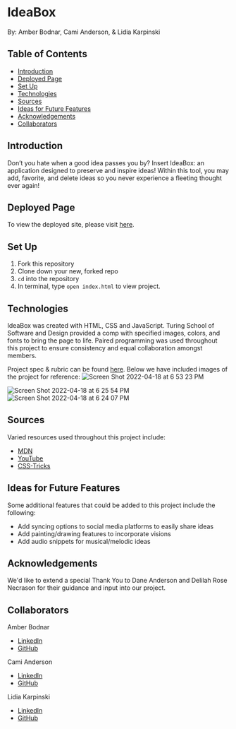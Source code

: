 # IdeaBox

By: Amber Bodnar, Cami Anderson, & Lidia Karpinski

## Table of Contents
* [Introduction](#introduction)
* [Deployed Page](#deployed-page)
* [Set Up](#set-up)
* [Technologies](#technologies)
* [Sources](#sources)
* [Ideas for Future Features](#ideas-for-future-features)
* [Acknowledgements](#acknowledgements)
* [Collaborators](#collaborators)

## Introduction
Don’t you hate when a good idea passes you by? Insert IdeaBox: an application designed to preserve and inspire ideas!   Within this tool, you may add, favorite, and delete ideas so you never experience a fleeting thought ever again! 

## Deployed Page
To view the deployed site, please visit [here](https://lkarpins.github.io/ideabox/). 

## Set Up
1. Fork this repository
2. Clone down your new, forked repo
3. `cd` into the repository
4. In terminal, type `open index.html` to view project.

## Technologies
IdeaBox was created with HTML, CSS and JavaScript.  Turing School of Software and Design provided a comp with specified images, colors, and fonts to bring the page to life. Paired programming was used throughout this project to ensure consistency and equal collaboration amongst members. 

Project spec & rubric can be found [here](https://frontend.turing.edu/projects/module-1/ideabox-group-v2.html). Below we have included images of the project for reference: 
![Screen Shot 2022-04-18 at 6 53 23 PM](https://user-images.githubusercontent.com/98124157/163889828-fc0f2095-6c86-49f8-82fd-b19d755d9364.png)


![Screen Shot 2022-04-18 at 6 25 54 PM](https://user-images.githubusercontent.com/99596577/163889022-48ff9ec3-a34d-4a72-a6b1-35d45b322cd0.png)
![Screen Shot 2022-04-18 at 6 24 07 PM](https://user-images.githubusercontent.com/99596577/163889029-4fc22346-69cc-4015-80a5-f0ad740c77ee.png)


## Sources
Varied resources used throughout this project include:  
* [MDN](https://developer.mozilla.org/en-US/)
* [YouTube](https://www.youtube.com/)
* [CSS-Tricks](https://css-tricks.com/snippets/css/a-guide-to-flexbox/)


## Ideas for Future Features
Some additional features that could be added to this project include the following:
* Add syncing options to social media platforms to easily share ideas
* Add painting/drawing features to incorporate visions 
* Add audio snippets for musical/melodic ideas

## Acknowledgements
We'd like to extend a special Thank You to Dane Anderson and Delilah Rose Necrason for their guidance and input into our project.

## Collaborators 
Amber Bodnar
* [LinkedIn](https://www.linkedin.com/in/amberbodnar/)
* [GitHub](https://github.com/abodnar1)

Cami Anderson 
* [LinkedIn](https://www.linkedin.com/in/camianderson/)
* [GitHub](https://github.com/camianderson)

Lidia Karpinski 
* [LinkedIn](https://www.linkedin.com/in/lidia-karpinski)
* [GitHub](https://github.com/lkarpins)
